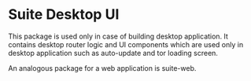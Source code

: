 # Suite Desktop UI

This package is used only in case of building desktop application. It contains desktop router logic and UI components which are used only in desktop application such as auto-update and tor loading screen.

An analogous package for a web application is suite-web.
